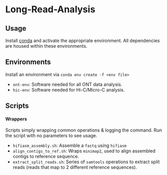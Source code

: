 # Long-Read-Analysis
## Usage
Install [conda](https://www.anaconda.com/docs/getting-started/miniconda/install#linux-2) and activate the appropriate environment. All dependencies are housed within these environments.

## Environments
Install an environment via `conda env create -f <env file>`
* `ont-env`: Software needed for all ONT data analysis.
* `hic-env`: Software needed for Hi-C/Micro-C analysis.

## Scripts
#### Wrappers
Scripts simply wrapping common operations & logging the command. Run the script with no parameters to see usage.
* `hifiasm_assembly.sh`: Assemble a `fastq` using `hifiasm`
* `align_contigs_to_ref.sh`: Wraps `minimap2`, used to align assembled contigs to reference sequence.
* `extract_split_reads.sh`: Series of `samtools` operations to extract split reads (reads that map to 2 different reference sequences).

